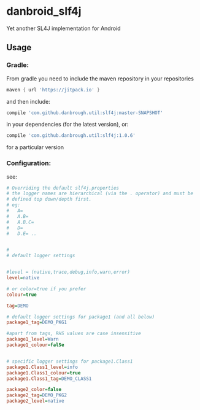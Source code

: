 # danbroid_slf4j
Yet another SL4J implementation for Android

## Usage

### Gradle:
From gradle you need to include the maven repository 
 in your repositories
 
 
```gradle
maven { url 'https://jitpack.io' }
```


and then include:

```gradle
compile 'com.github.danbrough.util:slf4j:master-SNAPSHOT'
```

in your dependencies (for the latest version), or:

```gradle
compile 'com.github.danbrough.util:slf4j:1.0.6'
```

for a particular version

### Configuration:

see: 

```ini
# Overriding the default slf4j.properties
# the logger names are hierarchical (via the . operator) and must be
# defined top down/depth first.
# eg:
#   A=
#   A.B=
#   A.B.C=
#   D=
#   D.E= ..


#
# default logger settings


#level = (native,trace,debug,info,warn,error)
level=native

# or color=true if you prefer
colour=true

tag=DEMO

# default logger settings for package1 (and all below)
package1_tag=DEMO_PKG1

#apart from tags, RHS values are case insensitive
package1_level=Warn
package1_colour=falSe


# specific logger settings for package1.Class1
package1.Class1_level=info
package1.Class1_colour=true
package1.Class1_tag=DEMO_CLASS1

package2_color=false
package2_tag=DEMO_PKG2
package2_level=native
```

